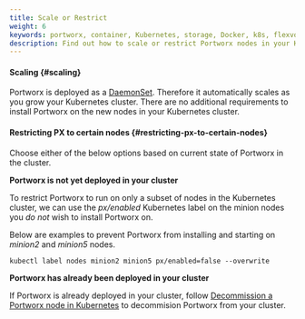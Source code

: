 ```yaml
---
title: Scale or Restrict
weight: 6
keywords: portworx, container, Kubernetes, storage, Docker, k8s, flexvol, pv, persistent disk
description: Find out how to scale or restrict Portworx nodes in your Kubernetes cluster
---
```


#### Scaling {#scaling}

Portworx is deployed as a [DaemonSet](https://kubernetes.io/docs/concepts/workloads/controllers/daemonset/). Therefore it automatically scales as you grow your Kubernetes cluster. There are no additional requirements to install Portworx on the new nodes in your Kubernetes cluster.

#### Restricting PX to certain nodes {#restricting-px-to-certain-nodes}

Choose either of the below options based on current state of Portworx in the cluster.

**Portworx is not yet deployed in your cluster**

To restrict Portworx to run on only a subset of nodes in the Kubernetes cluster, we can use the _px/enabled_ Kubernetes label on the minion nodes you _do not_ wish to install Portworx on.

Below are examples to prevent Portworx from installing and starting on _minion2_ and _minion5_ nodes.

```text
kubectl label nodes minion2 minion5 px/enabled=false --overwrite
```

**Portworx has already been deployed in your cluster**

If Portworx is already deployed in your cluster, follow [Decommission a Portworx node in Kubernetes](/portworx-install-with-kubernetes/operate-and-maintain-on-kubernetes/uninstall/decommission-a-node) to decommision Portworx from your cluster.
